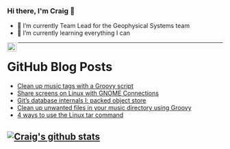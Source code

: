 ### Hi there, I'm Craig 👋

<!--
**CraigTeelFugro/CraigTeelFugro** is a ✨ _special_ ✨ repository because its `README.md` (this file) appears on your GitHub profile.

Here are some ideas to get you started:
-->

- 🔭 I’m currently Team Lead for the Geophysical Systems team
- 🌱 I’m currently learning everything I can

[<img align="left" alt="Craig Teel | LinkedIn" width="22px" src="https://cdn.jsdelivr.net/npm/simple-icons@v3/icons/linkedin.svg" />][linkedin]

---

# GitHub Blog Posts

<!-- BLOG-POST-LIST:START -->
- [Clean up music tags with a Groovy script](https://opensource.com/article/22/8/groovy-script-music-tags)
- [Share screens on Linux with GNOME Connections](https://opensource.com/article/22/8/share-screens-linux-gnome-connections)
- [Git’s database internals I: packed object store](https://github.blog/2022-08-29-gits-database-internals-i-packed-object-store/)
- [Clean up unwanted files in your music directory using Groovy](https://opensource.com/article/22/8/remove-files-music-directory-groovy)
- [4 ways to use the Linux tar command](https://opensource.com/article/22/8/linux-tar-command)
<!-- BLOG-POST-LIST:END -->

## [![Craig's github stats](https://github-readme-stats.vercel.app/api?username=craigteelfugro)](https://github.com/anuraghazra/github-readme-stats)


[linkedin]: https://linkedin.com/in/craig-teel-b8786771
